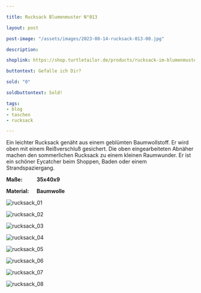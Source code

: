```yaml
---

title: Rucksack Blumenmuster N°013

layout: post

post-image: "/assets/images/2023-08-14-rucksack-013-00.jpg"

description:

shoplink: https://shop.turtletailor.de/products/rucksack-im-blumenmuster-n-013

buttontext: Gefalle ich Dir?

sold: "0"

soldbuttontext: Sold!

tags:
- blog
- taschen
- rucksack

---
```

Ein leichter Rucksack genäht aus einem geblümten Baumwollstoff. Er wird oben mit einem Reißverschluß gesichert. Die oben eingearbeiteten Abnäher machen den sommerlichen Rucksack zu einem kleinen Raumwunder. Er ist ein schöner Eycatcher beim Shoppen, Baden oder einem Strandspaziergang.





**Maße: &emsp; &emsp; 35x40x9**

**Material: &emsp; Baumwolle**

![rucksack_01](/assets/images/2023-08-14-rucksack-013-00.jpg)<br>

![rucksack_02](/assets/images/2023-08-14-rucksack-013-01.jpg)<br>

![rucksack_03](/assets/images/2023-08-14-rucksack-013-02.jpg)<br>

![rucksack_04](/assets/images/2023-08-14-rucksack-013-03.jpg)<br>

![rucksack_05](/assets/images/2023-08-14-rucksack-013-04.jpg)<br>

![rucksack_06](/assets/images/2023-08-14-rucksack-013-05.jpg)<br>

![rucksack_07](/assets/images/2023-08-14-rucksack-013-06.jpg)<br>

![rucksack_08](/assets/images/2023-08-14-rucksack-013-07.jpg)